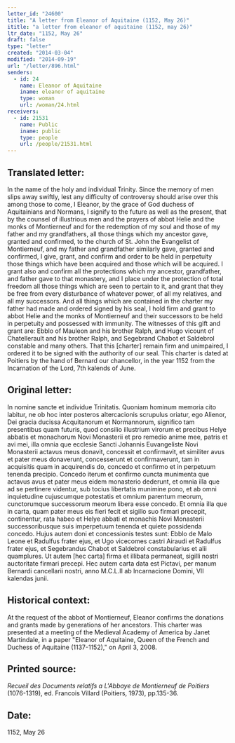 ```yaml
---
letter_id: "24600"
title: "A letter from Eleanor of Aquitaine (1152, May 26)"
ititle: "a letter from eleanor of aquitaine (1152, may 26)"
ltr_date: "1152, May 26"
draft: false
type: "letter"
created: "2014-03-04"
modified: "2014-09-19"
url: "/letter/896.html"
senders:
  - id: 24
    name: Eleanor of Aquitaine
    iname: eleanor of aquitaine
    type: woman
    url: /woman/24.html
receivers:
  - id: 21531
    name: Public
    iname: public
    type: people
    url: /people/21531.html
---
```

<h2> Translated letter:</h2>In the name of the holy and individual Trinity.  Since the memory of men slips away swiftly, lest any difficulty of controversy should arise over this among those to come, I Eleanor, by the grace of God duchess of Aquitainians and Normans, I signify to the future as well as the present, that by the counsel of illustrious men and the prayers of abbot Helie and the monks of Montierneuf and for the redemption of my soul and those of my father and my grandfathers, all those things which my ancestor gave, granted and confirmed, to the church of St. John the Evangelist of Montierneuf, and my father and grandfather similarly gave, granted and confirmed, I give, grant, and confirm and order to be held in perpetuity those things which have been acquired and those which will be acquired.  I grant also and confirm all the protections which my ancestor, grandfather, and father gave to that monastery, and I place under the protection of total freedom all those things which are seen to pertain to it, and grant that they be free from every disturbance of whatever power, of all my relatives, and all my successors.  And all things which are contained in the charter my father had made and ordered signed by his seal, I hold firm and grant to abbot Helie and the monks of Montierneuf and their successors to be held in perpetuity and possessed with immunity.
The witnesses of this gift and grant are:
Ebblo of Mauleon and his brother Ralph, and Hugo vicount of Chatellerault and his brother Ralph, and Segebrand Chabot et Saldebrol constable and many others.
That this [charter] remain firm and unimpaired, I ordered it to be signed with the authority of our seal.
This charter is dated at Poitiers by the hand of Bernard our chancellor, in the year 1152 from the Incarnation of the Lord, 7th kalends of June.
<h2 class="mt-4"> Original letter:</h2>In nomine sancte et individue Trinitatis.  Quoniam hominum memoria cito labitur, ne ob hoc inter posteros altercacionis scrupulus oriatur, ego Alienor, Dei gracia ducissa Acquitanorum et Normannorum, significo tam presentibus quam futuris, quod consilio illustrium virorum et precibus Helye abbatis et monachorum Novi Monasterii et pro remedio anime mee, patris et avi mei, illa omnia que ecclesie Sancti Johannis Euvangeliste Novi Monasterii actavus meus donavit, concessit et confirmavit, et similiter avus et pater meus donaverunt, concesserunt et confirmaverunt, tam in acquisitis quam in acquirendis do, concedo et confirmo et in perpetuum tenenda precipio.  Concedo iterum et confirmo cuncta munimenta que actavus avus et pater meus eidem monasterio dederunt, et omnia illa que ad se pertinere videntur, sub tocius libertatis munimine pono, et ab omni inquietudine cujuscumque potestatis et omnium parentum meorum, cunctorumque successorum meorum libera esse concedo.  Et omnia illa que in carta, quam pater meus eis fieri fecit et sigillo suo firmari precepit, continentur, rata habeo et Helye abbati et monachis Novi Monasterii successoribusque suis imperpetuum tenenda et quiete possidenda concedo.  Hujus autem doni et concessionis testes sunt:  Ebblo de Malo Leone et Radulfus frater ejus, et Ugo vicecomes castri Airaudi et Radulfus frater ejus, et Segebrandus Chabot et Saldebrol constabularius et alii quamplures.  Ut autem [hec carta] firma et illibata permaneat, sigilli nostri auctoritate firmari precepi.  Hec autem carta data est Pictavi, per manum Bernardi cancellarii nostri, anno M.C.L.II ab Incarnacione Domini, VII kalendas junii.
<h2 class="mt-4"> Historical context:</h2>At the request of the abbot of Montierneuf, Eleanor confirms the donations and grants made by generations of her ancestors.
This charter was presented at a meeting of the Medieval Academy of America by Janet Martindale, in a paper "Eleanor of Aquitaine, Queen of the French and Duchess of Aquitaine (1137-1152)," on April 3, 2008.
<h2 class="mt-4"> Printed source:</h2><p><em>Recueil des Documents relatifs a L'Abbaye de Montierneuf de Poitiers</em> (1076-1319), ed. Francois Villard (Poitiers, 1973), pp.135-36.</p><h2 class="mt-4"> Date:</h2>1152, May 26